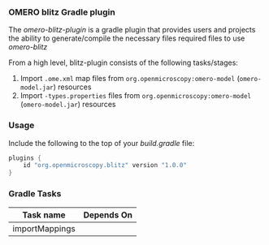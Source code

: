 ### OMERO blitz Gradle plugin

The _omero-blitz-plugin_ is a gradle plugin that provides users and projects the ability to generate/compile the necessary files
required files to use _omero-blitz_

From a high level, blitz-plugin consists of the following tasks/stages:

1. Import `.ome.xml` map files from `org.openmicroscopy:omero-model` (`omero-model.jar`) resources
2. Import `-types.properties` files from `org.openmicroscopy:omero-model` (`omero-model.jar`) resources

### Usage

Include the following to the top of your _build.gradle_ file:

```groovy
plugins {
    id "org.openmicroscopy.blitz" version "1.0.0"
}
```


### Gradle Tasks

| Task name      | Depends On     |
| -------------- | -------------- |
| importMappings |                |
